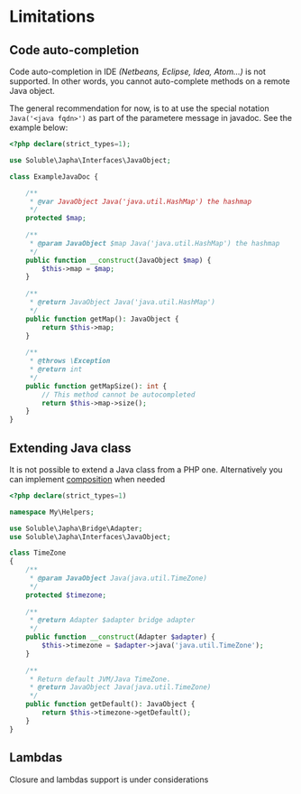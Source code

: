 # Limitations

## Code auto-completion

Code auto-completion in IDE *(Netbeans, Eclipse, Idea, Atom...)* is not
supported. In other words, you cannot auto-complete methods on a remote 
Java object.

The general recommendation for now, is to at use the special notation
`Java('<java fqdn>')` as part of the parametere message in javadoc. See
the example below:  

```php
<?php declare(strict_types=1);

use Soluble\Japha\Interfaces\JavaObject;

class ExampleJavaDoc {

    /**
     * @var JavaObject Java('java.util.HashMap') the hashmap
     */
    protected $map;        
            
    /**
     * @param JavaObject $map Java('java.util.HashMap') the hashmap
     */
    public function __construct(JavaObject $map) {
        $this->map = $map;
    } 
    
    /**
     * @return JavaObject Java('java.util.HashMap') 
     */
    public function getMap(): JavaObject {
        return $this->map;   
    }
    
    /**
     * @throws \Exception 
     * @return int
     */
    public function getMapSize(): int {
        // This method cannot be autocompleted
        return $this->map->size();       
    }
}
```
 

## Extending Java class

It is not possible to extend a Java class from a PHP one. Alternatively
you can implement [composition](https://en.wikipedia.org/wiki/Composition_over_inheritance) when
needed 
 
```php
<?php declare(strict_types=1)

namespace My\Helpers;

use Soluble\Japha\Bridge\Adapter;
use Soluble\Japha\Interfaces\JavaObject;

class TimeZone
{   
    /**
     * @param JavaObject Java(java.util.TimeZone)
     */
    protected $timezone;
    
    /**
     * @return Adapter $adapter bridge adapter
     */
    public function __construct(Adapter $adapter) {
        $this->timezone = $adapter->java('java.util.TimeZone');
    }
    
    /**
     * Return default JVM/Java TimeZone.
     * @return JavaObject Java(java.util.TimeZone)
     */    
    public function getDefault(): JavaObject {
        return $this->timezone->getDefault();        
    }
}    
``` 


## Lambdas

Closure and lambdas support is under considerations